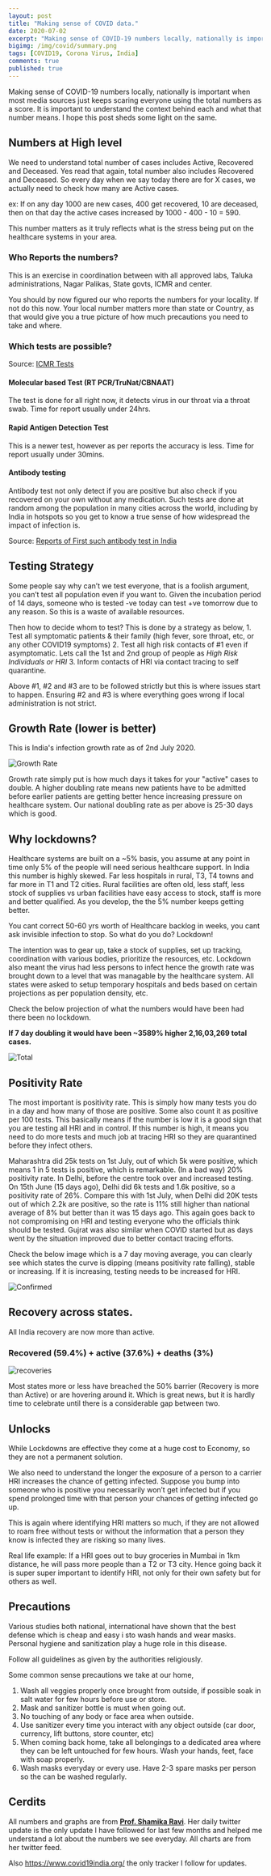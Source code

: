 ```yaml
---
layout: post
title: "Making sense of COVID data."
date: 2020-07-02
excerpt: "Making sense of COVID-19 numbers locally, nationally is important when most media just keeps repeating them without much explanation."
bigimg: /img/covid/summary.png
tags: [COVID19, Corona Virus, India]
comments: true
published: true
---
```


Making sense of COVID-19 numbers locally, nationally is important when most media sources just keeps scaring everyone using the total numbers as a score. It is important to understand the context behind each and what that number means. I hope this post sheds some light on the same.

## Numbers at High level

We need to understand total number of cases includes Active, Recovered and Deceased. Yes read that again, total number also includes Recovered and Deceased. So every day when we say today there are for X cases, we actually need to check how many are Active cases.

ex: If on any day 1000 are new cases, 400 get recovered, 10 are deceased, then on that day the active cases increased by 1000 - 400  - 10 = 590.

This number matters as it truly reflects what is the stress being put on the healthcare systems in your area.

### Who Reports the numbers?

This is an exercise in coordination between with all approved labs, Taluka administrations, Nagar Palikas, State govts, ICMR and center.

You should by now figured our who reports the numbers for your locality. If not do this now. Your local number matters more than state or Country, as that would give you a true picture of how much precautions you need to take and where.

### Which tests are possible?

Source: [ICMR Tests](https://www.icmr.gov.in/cteststrat.html)

#### Molecular based Test (RT PCR/TruNat/CBNAAT)
The test is done for all right now, it detects virus in our throat via a throat swab. Time for report usually under 24hrs.

#### Rapid Antigen Detection Test
This is a newer test, however as per reports the accuracy is less. Time for report usually under 30mins.

#### Antibody testing
Antibody test not only detect if you are positive but also check if you recovered on your own without any medication. Such tests are done at random among the population in many cities across the world, including by India in hotspots so you get to know a true sense of how widespread the impact of infection is.

Source: [Reports of First such antibody test in India](https://www.newindianexpress.com/nation/2020/jun/08/15-30-people-in-containment-areas-exposed-to-covid-19-icmrs-serosurvey-2153893.html)

## Testing Strategy

Some people say why can’t we test everyone, that is a foolish argument, you can’t test all population even if you want to.  Given the incubation period of 14 days, someone who is tested -ve today can test +ve tomorrow due to any reason. So this is a waste of available resources.

Then how to decide whom to test? This is done by a strategy as below,
    1. Test all symptomatic patients & their family (high fever, sore throat, etc, or any other COVID19 symptoms)
    2. Test all high risk contacts of #1 even if asymptomatic. Lets call the 1st and 2nd group of people as *High Risk Individuals or HRI*
    3. Inform contacts of HRI via contact tracing to self quarantine.

Above #1, #2 and #3 are to be followed strictly but this is where issues start to happen. Ensuring #2 and #3 is where everything goes wrong if local administration is not strict.

## Growth Rate (lower is better)

This is India's infection growth rate as of 2nd July 2020.

![Growth Rate](/img/covid/growth-rate.png)

Growth rate simply put is how much days it takes for your "active" cases to double. A higher doubling rate means new patients have to be admitted before earlier patients are getting better hence increasing pressure on healthcare system. Our national doubling rate as per above is 25-30 days which is good.

## Why lockdowns?

Healthcare systems are built on a ~5% basis, you assume at any point in time only 5% of the people will need serious healthcare support. In India this number is highly skewed. Far less hospitals in rural, T3, T4 towns and far more in T1 and T2 cities. Rural facilities are often old, less staff, less stock of supplies vs urban facilities have easy access to stock, staff is more and better qualified. As you develop, the the 5% number keeps getting better.

You cant correct 50-60 yrs worth of Healthcare backlog in weeks, you cant ask invisible infection to stop. So what do you do? Lockdown!

The intention was to gear up, take a stock of supplies, set up tracking, coordination with various bodies, prioritize the resources, etc. Lockdown also meant the virus had less persons to infect hence the growth rate was brought down to a level that was managable by the healthcare system. All states were asked to setup temporary hospitals and beds based on certain projections as per population density, etc.

Check the below projection of what the numbers would have been had there been no lockdown.

**If 7 day doubling it would have been ~3589% higher 2,16,03,269 total cases.**

![Total](/img/covid/total.png)

## Positivity Rate

The most important is positivity rate. This is simply how many tests you do in a day and how many of those are positive. Some also count it as positive per 100 tests. This basically means if the number is low it is a good sign that you are testing all HRI and in control. If this number is high, it means you need to do more tests and much job at tracing HRI so they are quarantined before they infect others.

Maharashtra did 25k tests on 1st July, out of which 5k were positive, which means 1 in 5 tests is positive, which is remarkable. (In a bad way) 20% positivity rate. In Delhi, before the centre took over and increased testing. On 15th June (15 days ago), Delhi did 6k tests and 1.6k positive, so a positivity rate of 26%. Compare this with 1st July, when Delhi did 20K tests out of which 2.2k  are positive, so the rate is 11% still higher than national average of 8% but better than it was 15 days ago. This again goes back to not compromising on HRI and testing everyone who the officials think should be tested. Gujrat was also similar when COVID started but as days went by the situation improved due to better contact tracing efforts.

Check the below image which is a 7 day moving average, you can clearly see which states the curve is dipping (means positivity rate falling), stable or increasing. If it is increasing, testing needs to be increased for HRI.

![Confirmed](/img/covid/confirmed-rate.png)


## Recovery across states.

All India recovery are now more than active.

### Recovered (59.4%) + active (37.6%) + deaths (3%)

![recoveries](/img/covid/recovery.png)

Most states more or less have breached the 50% barrier (Recovery is more than Active) or are hovering around it. Which is great news, but it is hardly time to celebrate until there is a considerable gap between two.

## Unlocks

While Lockdowns are effective they come at a huge cost to Economy, so they are not a permanent solution.

We also need to understand the longer the exposure of a person to a carrier HRI increases the chance of getting infected. Suppose you bump into someone who is positive you necessarily won’t get infected but if you spend prolonged time with that person your chances of getting infected go up.

This is again where identifying HRI matters so much, if they are not allowed to roam free without tests or without the information that a person they know is infected they are risking so many lives.

Real life example: If a HRI goes out to buy groceries in Mumbai in 1km distance, he will pass more people than a T2 or T3 city. Hence going back it is super super important to identify HRI, not only for their own safety but for others as well.


## Precautions

Various studies both national, international have shown that the best defense which is cheap and easy i sto wash hands and wear masks. Personal hygiene and sanitization play a huge role in this disease.

Follow all guidelines as given by the authorities religiously.

Some common sense precautions we take at our home,

1. Wash all veggies properly once brought from outside, if possible soak in salt water for few hours before use or store.
2. Mask and sanitizer bottle is must when going out.
3. No touching of any body or face area when outside.
4. Use sanitizer every time you interact with any object outside (car door, currency, lift buttons, store counter, etc)
5. When coming back home, take all belongings to a dedicated area where they can be left untouched for few hours. Wash your hands, feet, face with soap properly.
6. Wash masks everyday or every use. Have 2-3 spare masks per person so the can be washed regularly.

## Cerdits

All numbers and graphs are from **[Prof. Shamika Ravi](https://twitter.com/ShamikaRavi/)**. Her daily twitter update is the only update I have followed for last few months and helped me understand a lot about the numbers we see everyday. All charts are from her twitter feed.

Also https://www.covid19india.org/ the only tracker I follow for updates.




